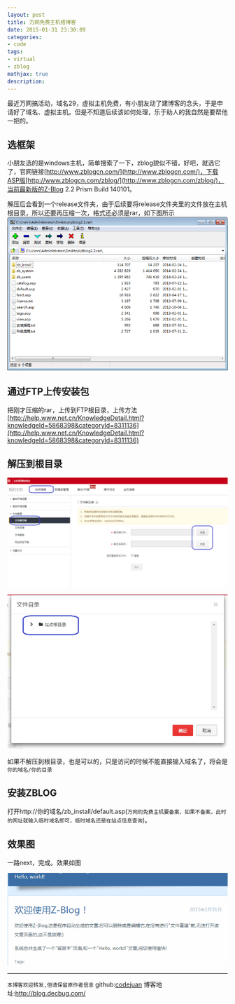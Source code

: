 ```yaml
---
layout: post
title: 万网免费主机搭博客 
date: 2015-01-31 23:30:09
categories:
- code
tags: 
- virtual
- zblog
mathjax: true
description:
---
```






最近万网搞活动，域名29，虚拟主机免费，有小朋友动了建博客的念头，于是申请好了域名、虚拟主机。但是不知道后续该如何处理，乐于助人的我自然是要帮他一把的。

## 选框架

小朋友选的是windows主机，简单搜索了一下，zblog貌似不错，好吧，就选它了，官网链接[http://www.zblogcn.com/](http://www.zblogcn.com/)，下载ASP版[http://www.zblogcn.com/zblog/](http://www.zblogcn.com/zblog/)，当前最新版的Z-Blog 2.2 Prism Build 140101。

解压后会看到一个release文件夹，由于后续要将release文件夹里的文件放在主机根目录，所以还要再压缩一次，格式还必须是rar，如下图所示
![](https://raw.githubusercontent.com/CodeJuan/codejuan.github.io/master/images/blog/zblog/zlog_rar.png)

<!--more-->

## 通过FTP上传安装包

把刚才压缩的rar，上传到FTP根目录，上传方法[http://help.www.net.cn/KnowledgeDetail.html?knowledgeId=5868398&categoryId=8311136](http://help.www.net.cn/KnowledgeDetail.html?knowledgeId=5868398&categoryId=8311136)


## 解压到根目录


![](https://raw.githubusercontent.com/CodeJuan/codejuan.github.io/master/images/blog/zblog/unzip.png)


![](https://raw.githubusercontent.com/CodeJuan/codejuan.github.io/master/images/blog/zblog/extract2root.png)

如果不解压到根目录，也是可以的，只是访问的时候不能直接输入域名了，将会是`你的域名/你的目录`


## 安装ZBLOG

打开http://你的域名/zb_install/default.asp(`万网的免费主机要备案，如果不备案，此时的网址就输入临时域名即可，临时域名还是在站点信息查询`)。


## 效果图
一路next，完成。效果如图


![](https://raw.githubusercontent.com/CodeJuan/codejuan.github.io/master/images/blog/zblog/blog.png)

-----------------------

`本博客欢迎转发,但请保留原作者信息`
github:[codejuan](https://github.com/CodeJuan)
博客地址:http://blog.decbug.com/

